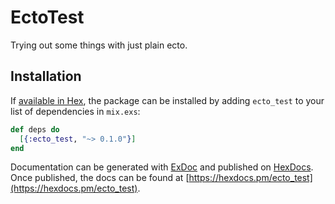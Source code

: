 # EctoTest

Trying out some things with just plain ecto.

## Installation

If [available in Hex](https://hex.pm/docs/publish), the package can be installed
by adding `ecto_test` to your list of dependencies in `mix.exs`:

```elixir
def deps do
  [{:ecto_test, "~> 0.1.0"}]
end
```

Documentation can be generated with [ExDoc](https://github.com/elixir-lang/ex_doc)
and published on [HexDocs](https://hexdocs.pm). Once published, the docs can
be found at [https://hexdocs.pm/ecto_test](https://hexdocs.pm/ecto_test).
